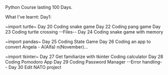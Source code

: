 Python Course lasting 100 Days.

What I've learnt:
Day1: 

~import turtle~
Day 20 
    Coding snake game
Day 22
    Coding pang game
Day 23
    Coding turtle crossing
        --Files--
Day 24
    Coding snake game with memory

~import pandas~
Day 25
    Coding State Game
Day 26
    Coding an app to convert Angela - A(Alfa) n(November)...

~import tkinter~
Day 27
    Get familiarize with tkinter
    Coding calculator
Day 28
    Coding Pomodoro App
Day 29
    Coding Password Manager
    --Error handling--
Day 30
    Edit NATO project
